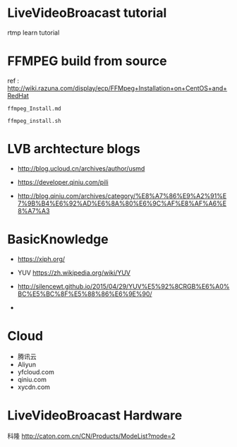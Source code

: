 # LiveVideoBroacast tutorial
rtmp learn tutorial


# FFMPEG build from source 

ref : http://wiki.razuna.com/display/ecp/FFMpeg+Installation+on+CentOS+and+RedHat
    
    ffmpeg_Install.md
    
    ffmpeg_install.sh
    
# LVB archtecture blogs 

- http://blog.ucloud.cn/archives/author/usmd

- https://developer.qiniu.com/pili

- http://blog.qiniu.com/archives/category/%E8%A7%86%E9%A2%91%E7%9B%B4%E6%92%AD%E6%8A%80%E6%9C%AF%E8%AF%A6%E8%A7%A3

# BasicKnowledge

- https://xiph.org/

- YUV https://zh.wikipedia.org/wiki/YUV  

- http://silencewt.github.io/2015/04/29/YUV%E5%92%8CRGB%E6%A0%BC%E5%BC%8F%E5%88%86%E6%9E%90/

- 


# Cloud 

- 腾讯云
- Aliyun
- yfcloud.com
- qiniu.com
- xycdn.com


# LiveVideoBroacast Hardware

科隆 http://caton.com.cn/CN/Products/ModeList?mode=2

